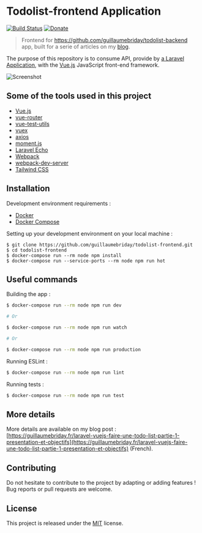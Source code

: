 # Todolist-frontend Application

[![Build Status](https://travis-ci.org/guillaumebriday/todolist-frontend.svg?branch=master)](https://travis-ci.org/guillaumebriday/todolist-frontend)
[![Donate](https://img.shields.io/badge/Donate-PayPal-green.svg)](https://www.paypal.me/guillaumebriday)

> Frontend for https://github.com/guillaumebriday/todolist-backend app, built for a serie of articles on my [blog](https://guillaumebriday.fr/).

The purpose of this repository is to consume API, provide by [a Laravel Application](https://github.com/guillaumebriday/todolist-backend), with the [Vue.js](https://vuejs.org) JavaScript front-end framework.

![Screenshot](https://raw.githubusercontent.com/guillaumebriday/todolist-frontend/master/screenshot.png)

## Some of the tools used in this project

- [Vue.js](https://vuejs.org)
- [vue-router](https://router.vuejs.org/en/)
- [vue-test-utils](https://github.com/vuejs/vue-test-utils)
- [vuex](https://github.com/vuejs/vuex)
- [axios](https://github.com/axios/axios)
- [moment.js](https://github.com/moment/moment/)
- [Laravel Echo](https://github.com/laravel/echo)
- [Webpack](https://webpack.js.org/)
- [webpack-dev-server](https://github.com/webpack/webpack-dev-server)
- [Tailwind CSS](https://github.com/tailwindcss/tailwindcss)

## Installation

Development environment requirements :
- [Docker](https://www.docker.com)
- [Docker Compose](https://docs.docker.com/compose/install/)

Setting up your development environment on your local machine :
```
$ git clone https://github.com/guillaumebriday/todolist-frontend.git
$ cd todolist-frontend
$ docker-compose run --rm node npm install
$ docker-compose run --service-ports --rm node npm run hot
```

## Useful commands
Building the app :
```bash
$ docker-compose run --rm node npm run dev

# Or

$ docker-compose run --rm node npm run watch

# Or

$ docker-compose run --rm node npm run production
```

Running ESLint :
```bash
$ docker-compose run --rm node npm run lint
```

Running tests :
```bash
$ docker-compose run --rm node npm run test
```

## More details

More details are available on my blog post : [https://guillaumebriday.fr/laravel-vuejs-faire-une-todo-list-partie-1-presentation-et-objectifs](https://guillaumebriday.fr/laravel-vuejs-faire-une-todo-list-partie-1-presentation-et-objectifs) (French).

## Contributing

Do not hesitate to contribute to the project by adapting or adding features ! Bug reports or pull requests are welcome.

## License

This project is released under the [MIT](http://opensource.org/licenses/MIT) license.

